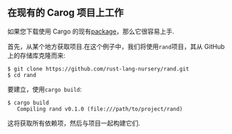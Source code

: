 ## 在现有的 Carog 项目上工作

如果您下载使用 Cargo 的现有[package][def-package]，那么它很容易上手.

首先，从某个地方获取项目.在这个例子中，我们将使用`rand`项目，其从 GitHub 上的存储库克隆而来:

```shell
$ git clone https://github.com/rust-lang-nursery/rand.git
$ cd rand
```

要建立，使用`cargo build`:

```shell
$ cargo build
   Compiling rand v0.1.0 (file:///path/to/project/rand)
```

这将获取所有依赖项，然后与项目一起构建它们.

[def-package]:  ../appendix/glossary.md#package  '"package" (glossary entry)'
